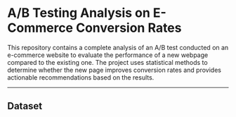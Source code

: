 # A/B Testing Analysis on E-Commerce Conversion Rates

This repository contains a complete analysis of an A/B test conducted on an e-commerce website to evaluate the performance of a new webpage compared to the existing one. The project uses statistical methods to determine whether the new page improves conversion rates and provides actionable recommendations based on the results.

---

## Dataset
